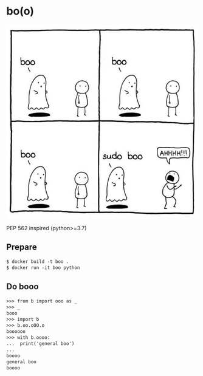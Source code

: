 bo(o)
===

![sudo boo](/boo.jpg "sudo boo")

PEP 562 inspired (python>=3.7)



Prepare
---
    $ docker build -t boo .
    $ docker run -it boo python

Do booo
---
    >>> from b import ooo as _
    >>> _
    booo
    >>> import b
    >>> b.oo.oOO.o
    boooooo
    >>> with b.oooo:
    ...  print('general boo')
    ...
    boooo
    general boo
    boooo
